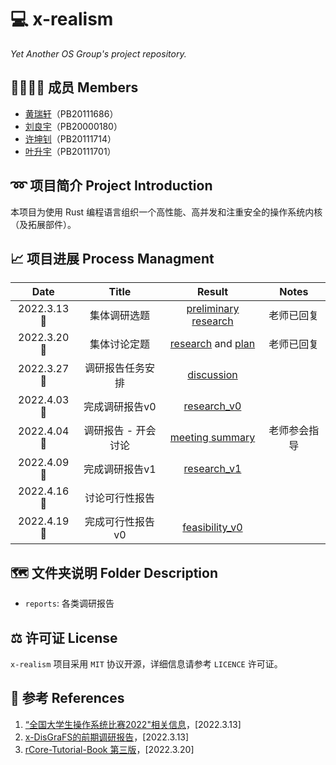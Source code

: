 # 💻 x-realism

*Yet Another OS Group's project repository.*

## 👨‍👨‍👦‍👦 成员 Members

- [黄瑞轩](https://github.com/SproutNan)（PB20111686）
- [刘良宇](https://github.com/liuly0322)（PB20000180）
- [许坤钊](https://github.com/xkz0777)（PB20111714）
- [叶升宇](https://github.com/ysy-phoenix)（PB20111701）

## ➿ 项目简介 Project Introduction

本项目为使用 Rust 编程语言组织一个高性能、高并发和注重安全的操作系统内核（及拓展部件）。

## 📈 项目进展 Process Managment

|    Date    |        Title        |                            Result                            |    Notes     |
| :--------: | :-----------------: | :----------------------------------------------------------: | :----------: |
| 2022.3.13🌃 |    集体调研选题     | [preliminary research](./reports/2022.3.13&#32;preliminary&#32;research.pdf) |  老师已回复  |
| 2022.3.20🌃 |    集体讨论定题     | [research](./reports/2022.3.20&#32;research.md) and [plan](./reports/2022.3.20&#32;plan.md) |  老师已回复  |
| 2022.3.27🌃 |  调研报告任务安排   |     [discussion](./reports/2022.3.27&#32;discussion.md)      |              |
| 2022.4.03🌃 |   完成调研报告v0    |           [research_v0](./reports/research-v0.md)            |              |
| 2022.4.04🌃 | 调研报告 - 开会讨论 |     [meeting summary](./reports/2022.4.4&#32;meeting.md)     | 老师参会指导 |
| 2022.4.09🌃 |   完成调研报告v1    |           [research_v1](./reports/research-v1.md)            |              |
| 2022.4.16🌇 |   讨论可行性报告    |                                                              |              |
| 2022.4.19🌃 |  完成可行性报告v0   |        [feasibility_v0](./reports/feasibility-v0.md)         |              |

## 🗺️ 文件夹说明 Folder Description

- `reports`: 各类调研报告

## ⚖ 许可证 License

`x-realism` 项目采用 `MIT` 协议开源，详细信息请参考 `LICENCE` 许可证。

## 📕 参考 References

1. [“全国大学生操作系统比赛2022"相关信息](https://github.com/oscomp)，[2022.3.13]
2. [x-DisGraFS的前期调研报告](https://github.com/OSH-2021/x-DisGraFS/blob/main/docs/%E5%89%8D%E6%9C%9F%E8%B0%83%E7%A0%94%E5%86%85%E5%AE%B9/%E5%BE%80%E5%B1%8AOSH%E8%AF%BE%E9%A2%98%E8%B0%83%E7%A0%94%E6%8A%A5%E5%91%8A.md)，[2022.3.13]
3. [rCore-Tutorial-Book 第三版](https://rcore-os.github.io/rCore-Tutorial-Book-v3/)，[2022.3.20]
